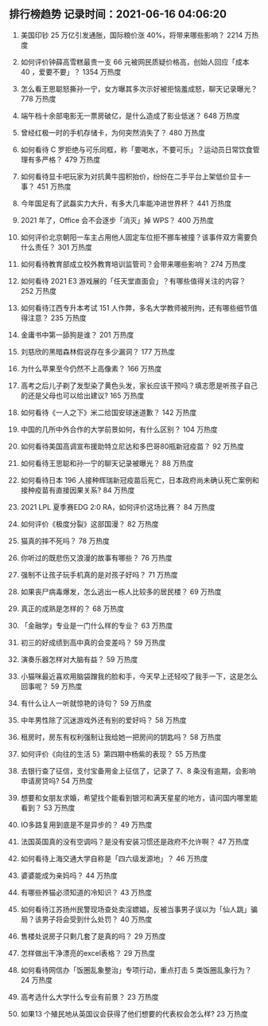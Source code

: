 
## 排行榜趋势 记录时间：2021-06-16 04:06:20
  
  1. 美国印钞 25 万亿引发通胀，国际粮价涨 40%，将带来哪些影响？ 2214 万热度
    
  2. 如何评价钟薛高雪糕最贵一支 66 元被网民质疑价格高，创始人回应「成本 40 ，爱要不要」？ 1354 万热度
    
  3. 怎么看王思聪怒撕孙一宁，女方曝其多次示好被拒恼羞成怒，聊天记录曝光？ 778 万热度
    
  4. 端午档十余部电影无一票房破亿，是什么造成了影业低迷？ 648 万热度
    
  5. 曾经红极一时的手机存储卡，为何突然消失了？ 480 万热度
    
  6. 如何看待 C 罗拒绝与可乐同框，称「要喝水，不要可乐」？运动员日常饮食管理有多严格？ 479 万热度
    
  7. 如何看待显卡吧玩家为对抗黄牛囤积抬价，纷纷在二手平台上架低价显卡一事？ 451 万热度
    
  8. 今年国足有了武磊实力大升，有多大几率能冲进世界杯？ 441 万热度
    
  9. 2021 年了，Office 会不会逐步「消灭」掉 WPS？ 400 万热度
    
  10. 如何评价北京朝阳一车主占用他人固定车位拒不挪车被撞？该事件双方需要负什么责任？ 301 万热度
    
  11. 如何看待教育部成立校外教育培训监管司？会带来哪些影响？ 274 万热度
    
  12. 如何看待 2021 E3 游戏展的「任天堂直面会」？有哪些值得关注的内容？ 252 万热度
    
  13. 如何看待江西专升本考试 151 人作弊，多名大学教师被刑拘，还有哪些细节值得注意？ 235 万热度
    
  14. 金庸书中第一舔狗是谁？ 201 万热度
    
  15. 刘慈欣的黑暗森林假说存在多少漏洞？ 177 万热度
    
  16. 为什么苹果至今仍然不上高像素？ 166 万热度
    
  17. 高考之后儿子剃了发型染了黄色头发，家长应该干预吗？填志愿是听孩子自己的还是父母也可以给出建议? 165 万热度
    
  18. 如何看待《一人之下》米二给国安球迷道歉？ 142 万热度
    
  19. 中国的几所中外合作的大学前景如何，有什么区别？ 104 万热度
    
  20. 如何看待美国高调宣布援助特立尼达和多巴哥80瓶新冠疫苗？ 92 万热度
    
  21. 如何看待王思聪和孙一宁的聊天记录被曝光？ 88 万热度
    
  22. 如何看待日本 196 人接种辉瑞新冠疫苗后死亡，日本政府尚未确认死亡案例和接种疫苗有直接因果关系? 84 万热度
    
  23. 2021 LPL 夏季赛EDG 2:0 RA，如何评价这场比赛？ 84 万热度
    
  24. 如何评价《极度分裂》这部国漫？ 82 万热度
    
  25. 猫真的摔不死吗？ 78 万热度
    
  26. 你听过的既悲伤又浪漫的故事有哪些？ 76 万热度
    
  27. 强制不让孩子玩手机真的是对孩子好吗？ 71 万热度
    
  28. 如果丧尸病毒爆发，怎么逃出一栋人比较多的居民楼？ 69 万热度
    
  29. 真正的成熟是怎样的？ 68 万热度
    
  30. 「金融学」专业是一门什么样的专业？ 63 万热度
    
  31. 初三的好成绩到高中真的会变差吗？ 59 万热度
    
  32. 演奏乐器怎样对大脑有益？ 59 万热度
    
  33. 小猫咪最近喜欢用脑袋蹭我的脸和手，今天早上还轻咬了我手一下，这是怎么回事呢？ 59 万热度
    
  34. 有什么让人一听就惊艳的诗句？ 59 万热度
    
  35. 中年男性除了沉迷游戏外还有别的爱好吗？ 58 万热度
    
  36. 租房时，房东有权利强制让我给她一把房间的钥匙吗？ 58 万热度
    
  37. 如何评价《向往的生活 5》第四期中杨紫的表现？ 55 万热度
    
  38. 去银行查了征信，支付宝备用金上征信了，记录了 7、8 条没有逾期，会影响申请房贷吗? 54 万热度
    
  39. 想要和女朋友求婚，希望找个能看到银河和满天星星的地方，请问国内哪里能看到？ 53 万热度
    
  40. IO多路复用到底是不是异步的？ 49 万热度
    
  41. 法国英国真的没有空调吗？是没有安装习惯还是政府不允许啊？ 47 万热度
    
  42. 如何看待上海交通大学自称是「四六级发源地」？ 46 万热度
    
  43. 婆婆能成为亲妈吗？ 44 万热度
    
  44. 有哪些养猫必须知道的冷知识？ 43 万热度
    
  45. 如何看待江苏扬州民警现场查处卖淫嫖娼，反被当事男子误以为「仙人跳」骗局？该男子将会受到什么处罚？ 40 万热度
    
  46. 售楼处说房子只剩几套了是真的吗？ 29 万热度
    
  47. 怎样做出干净漂亮的excel表格？ 29 万热度
    
  48. 如何看待网信办「饭圈乱象整治」专项行动，重点打击 5 类饭圈乱象行为？ 24 万热度
    
  49. 高考选什么大学什么专业有前景？ 23 万热度
    
  50. 如果13 个殖民地从英国议会获得了他们想要的代表权会怎么样? 23 万热度
    